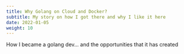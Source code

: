 ```yaml
---
title: Why Golang on Cloud and Docker?
subtitle: My story on how I got there and why I like it here 
date: 2022-01-05
weight: 10
---
```


How I became a golang dev...   and the opportunities that it has created